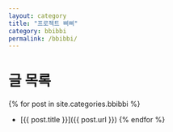 ```yaml
---
layout: category
title: "프로젝트 삐삐"
category: bbibbi
permalink: /bbibbi/
---
```


# 글 목록

{% for post in site.categories.bbibbi %}
  - [{{ post.title }}]({{ post.url }})
{% endfor %}
